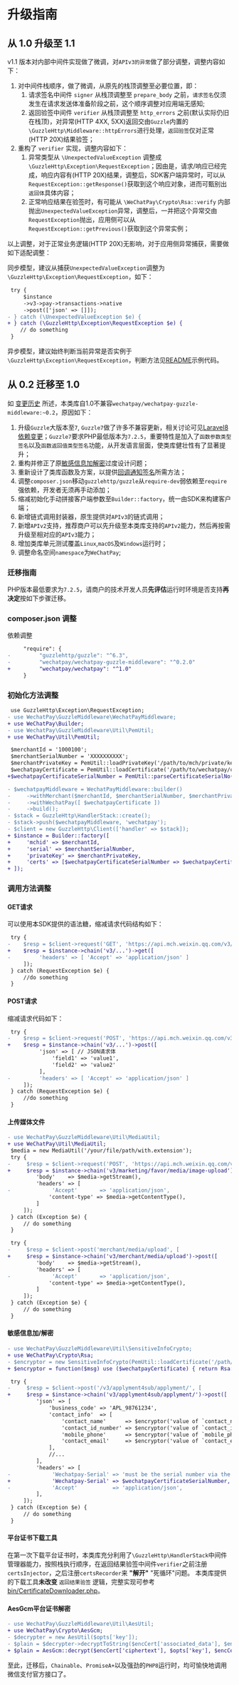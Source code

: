 # 升级指南

## 从 1.0 升级至 1.1

v1.1 版本对内部中间件实现做了微调，对`APIv3的异常`做了部分调整，调整内容如下：

1. 对中间件栈顺序，做了微调，从原先的栈顶调整至必要位置，即：
    1. 请求签名中间件 `signer` 从栈顶调整至 `prepare_body` 之前，`请求签名`仅须发生在请求发送体准备阶段之前，这个顺序调整对应用端无感知;
    2. 返回验签中间件 `verifier` 从栈顶调整至 `http_errors` 之前(默认实际仍旧在栈顶)，对异常(HTTP 4XX, 5XX)返回交由`Guzzle`内置的`\GuzzleHttp\Middleware::httpErrors`进行处理，`返回验签`仅对正常(HTTP 20X)结果验签；
2. 重构了 `verifier` 实现，调整内容如下：
    1. 异常类型从 `\UnexpectedValueException` 调整成 `\GuzzleHttp\Exception\RequestException`；因由是，请求/响应已经完成，响应内容有(HTTP 20X)结果，调整后，SDK客户端异常时，可以从`RequestException::getResponse()`获取到这个响应对象，进而可甄别出`返回体`具体内容；
    2. 正常响应结果在验签时，有可能从 `\WeChatPay\Crypto\Rsa::verify` 内部抛出`UnexpectedValueException`异常，调整后，一并把这个异常交由`RequestException`抛出，应用侧可以从`RequestException::getPrevious()`获取到这个异常实例；

以上调整，对于正常业务逻辑(HTTP 20X)无影响，对于应用侧异常捕获，需要做如下适配调整：

同步模型，建议从捕获`UnexpectedValueException`调整为`\GuzzleHttp\Exception\RequestException`，如下：

```diff
 try {
     $instance
     ->v3->pay->transactions->native
     ->post(['json' => []]);
- } catch (\UnexpectedValueException $e) {
+ } catch (\GuzzleHttp\Exception\RequestException $e) {
    // do something
 }
```

异步模型，建议始终判断当前异常是否实例于`\GuzzleHttp\Exception\RequestException`，判断方法见[README](README.md)示例代码。

## 从 0.2 迁移至 1.0

如 [变更历史](CHANGELOG.md) 所述，本类库自1.0不兼容`wechatpay/wechatpay-guzzle-middleware:~0.2`，原因如下：

1. 升级`Guzzle`大版本至`7`, `Guzzle7`做了许多不兼容更新，相关讨论可见[Laravel8依赖变更](https://github.com/wechatpay-apiv3/wechatpay-guzzle-middleware/issues/54)；`Guzzle7`要求PHP最低版本为`7.2.5`，重要特性是加入了`函数参数类型签名`以及`函数返回值类型签名`功能，从开发语言层面，使类库健壮性有了显著提升；
2. 重构并修正了原[敏感信息加解密](https://github.com/wechatpay-apiv3/wechatpay-guzzle-middleware/issues/25)过度设计问题；
3. 重新设计了类库函数及方案，以提供[回调通知签名](https://github.com/wechatpay-apiv3/wechatpay-guzzle-middleware/issues/42)所需方法；
4. 调整`composer.json`移动`guzzlehttp/guzzle`从`require-dev`弱依赖至`require`强依赖，开发者无须再手动添加；
5. 缩减初始化手动拼接客户端参数至`Builder::factory`，统一由SDK来构建客户端；
6. 新增链式调用封装器，原生提供对`APIv3`的链式调用；
7. 新增`APIv2`支持，推荐商户可以先升级至本类库支持的`APIv2`能力，然后再按需升级至相对应的`APIv3`能力；
8. 增加类库单元测试覆盖`Linux`,`macOS`及`Windows`运行时；
9. 调整命名空间`namespace`为`WeChatPay`;

### 迁移指南

PHP版本最低要求为`7.2.5`，请商户的技术开发人员**先评估**运行时环境是否支持**再决定**按如下步骤迁移。
### composer.json 调整

依赖调整

```diff
     "require": {
-         "guzzlehttp/guzzle": "^6.3",
-         "wechatpay/wechatpay-guzzle-middleware": "^0.2.0"
+         "wechatpay/wechatpay": "^1.0"
     }
```

### 初始化方法调整

```diff
 use GuzzleHttp\Exception\RequestException;
- use WechatPay\GuzzleMiddleware\WechatPayMiddleware;
+ use WeChatPay\Builder;
- use WechatPay\GuzzleMiddleware\Util\PemUtil;
+ use WeChatPay\Util\PemUtil;

 $merchantId = '1000100';
 $merchantSerialNumber = 'XXXXXXXXXX';
 $merchantPrivateKey = PemUtil::loadPrivateKey('/path/to/mch/private/key.pem');
 $wechatpayCertificate = PemUtil::loadCertificate('/path/to/wechatpay/cert.pem');
+$wechatpayCertificateSerialNumber = PemUtil::parseCertificateSerialNo($wechatpayCertificate);

- $wechatpayMiddleware = WechatPayMiddleware::builder()
-     ->withMerchant($merchantId, $merchantSerialNumber, $merchantPrivateKey)
-     ->withWechatPay([ $wechatpayCertificate ])
-     ->build();
- $stack = GuzzleHttp\HandlerStack::create();
- $stack->push($wechatpayMiddleware, 'wechatpay');
- $client = new GuzzleHttp\Client(['handler' => $stack]);
+ $instance = Builder::factory([
+     'mchid' => $merchantId,
+     'serial' => $merchantSerialNumber,
+     'privateKey' => $merchantPrivateKey,
+     'certs' => [$wechatpayCertificateSerialNumber => $wechatpayCertificate],
+ ]);
```

### 调用方法调整

#### **GET**请求

可以使用本SDK提供的语法糖，缩减请求代码结构如下：

```diff
 try {
-    $resp = $client->request('GET', 'https://api.mch.weixin.qq.com/v3/...', [
+    $resp = $instance->chain('v3/...')->get([
-         'headers' => [ 'Accept' => 'application/json' ]
     ]);
 } catch (RequestException $e) {
     //do something
 }
```

#### **POST**请求

缩减请求代码如下：

```diff
 try {
-    $resp = $client->request('POST', 'https://api.mch.weixin.qq.com/v3/...', [
+    $resp = $instance->chain('v3/...')->post([
          'json' => [ // JSON请求体
              'field1' => 'value1',
              'field2' => 'value2'
          ],
-         'headers' => [ 'Accept' => 'application/json' ]
     ]);
 } catch (RequestException $e) {
     //do something
 }
```

#### 上传媒体文件

```diff
- use WechatPay\GuzzleMiddleware\Util\MediaUtil;
+ use WeChatPay\Util\MediaUtil;
 $media = new MediaUtil('/your/file/path/with.extension');
 try {
-     $resp = $client->request('POST', 'https://api.mch.weixin.qq.com/v3/[merchant/media/video_upload|marketing/favor/media/image-upload]', [
+     $resp = $instance->chain('v3/marketing/favor/media/image-upload')->post([
         'body'    => $media->getStream(),
         'headers' => [
-             'Accept'       => 'application/json',
             'content-type' => $media->getContentType(),
         ]
     ]);
 } catch (Exception $e) {
     // do something
 }
```

```diff
 try {
-     $resp = $client->post('merchant/media/upload', [
+     $resp = $instance->chain('v3/merchant/media/upload')->post([
         'body'    => $media->getStream(),
         'headers' => [
-             'Accept'       => 'application/json',
             'content-type' => $media->getContentType(),
         ]
     ]);
 } catch (Exception $e) {
     // do something
 }
```

#### 敏感信息加/解密

```diff
- use WechatPay\GuzzleMiddleware\Util\SensitiveInfoCrypto;
+ use WeChatPay\Crypto\Rsa;
- $encryptor = new SensitiveInfoCrypto(PemUtil::loadCertificate('/path/to/wechatpay/cert.pem'));
+ $encryptor = function($msg) use ($wechatpayCertificate) { return Rsa::encrypt($msg, $wechatpayCertificate); };

 try {
-     $resp = $client->post('/v3/applyment4sub/applyment/', [
+     $resp = $instance->chain('v3/applyment4sub/applyment/')->post([
         'json' => [
             'business_code' => 'APL_98761234',
             'contact_info'  => [
                 'contact_name'      => $encryptor('value of `contact_name`'),
                 'contact_id_number' => $encryptor('value of `contact_id_number'),
                 'mobile_phone'      => $encryptor('value of `mobile_phone`'),
                 'contact_email'     => $encryptor('value of `contact_email`'),
             ],
             //...
         ],
         'headers' => [
-             'Wechatpay-Serial' => 'must be the serial number via the downloaded pem file of `/v3/certificates`',
+             'Wechatpay-Serial' => $wechatpayCertificateSerialNumber,
-             'Accept'           => 'application/json',
         ],
     ]);
 } catch (Exception $e) {
     // do something
 }
```

#### 平台证书下载工具

在第一次下载平台证书时，本类库充分利用了`\GuzzleHttp\HandlerStack`中间件管理器能力，按照栈执行顺序，在返回结果验签中间件`verifier`之前注册`certsInjector`，之后注册`certsRecorder`来 **"解开"** "死循环"问题。
本类库提供的下载工具**未改变** `返回结果验签` 逻辑，完整实现可参考[bin/CertificateDownloader.php](bin/CertificateDownloader.php)。

#### AesGcm平台证书解密

```diff
- use WechatPay\GuzzleMiddleware\Util\AesUtil;
+ use WeChatPay\Crypto\AesGcm;
- $decrypter = new AesUtil($opts['key']);
- $plain = $decrypter->decryptToString($encCert['associated_data'], $encCert['nonce'], $encCert['ciphertext']);
+ $plain = AesGcm::decrypt($encCert['ciphertext'], $opts['key'], $encCert['nonce'], $encCert['associated_data']);
```

至此，迁移后，`Chainable`、`PromiseA+`以及强劲的`PHP8`运行时，均可愉快地调用微信支付官方接口了。

